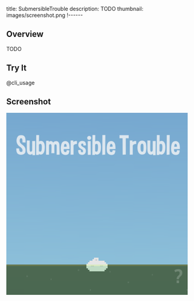 title: SubmersibleTrouble
description: TODO
thumbnail: images/screenshot.png
!------

## Overview
TODO

## Try It
@cli_usage

## Screenshot
![screenshot](images/screenshot.png)
